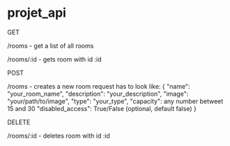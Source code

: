 # projet_api

GET

/rooms - get a list of all rooms

/rooms/:id - gets room with id :id

POST

/rooms - creates a new room
request has to look like:
{
    "name": "your_room_name",
    "description":  "your_description",
    "image": "your/path/to/image",
    "type": "your_type",
    "capacity": any number betweet 15 and 30
    "disabled_access": True/False (optional, default false)
}

DELETE

/rooms/:id - deletes room with id :id